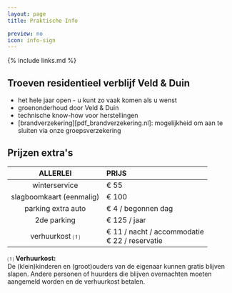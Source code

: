 ```yaml
---
layout: page
title: Praktische Info

preview: no
icon: info-sign
---
```


{% include links.md %}

## Troeven residentieel verblijf Veld & Duin

- het hele jaar open - u kunt zo vaak komen als u wenst
- groenonderhoud door Veld & Duin
- technische know-how voor herstellingen
- [brandverzekering][pdf_brandverzekering.nl]: mogelijkheid om aan te sluiten via onze groepsverzekering

## Prijzen extra's

|         ALLERLEI         | PRIJS                                              |
| :----------------------: | :------------------------------------------------- |
|      winterservice       | € 55                                               |
| slagboomkaart (eenmalig) | € 100                                              |
|    parking extra auto    | € 4 / begonnen dag                                 |
|       2de parking        | € 125 / jaar                                       |
|      verhuurkost ⑴       | € 11 / nacht / accommodatie <br> € 22 / reservatie |

⑴ **Verhuurkost:**<br> De (klein)kinderen en (groot)ouders van de eigenaar kunnen gratis blijven slapen. Andere personen of huurders die blijven overnachten moeten aangemeld worden en de verhuurkost betalen.
